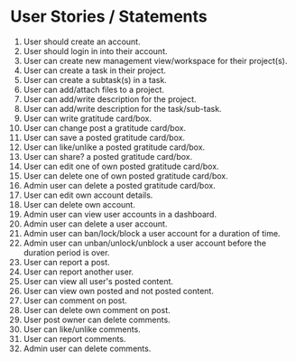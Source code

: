 # User Stories / Statements

1. User should create an account.
2. User should login in into their account.
3. User can create new management view/workspace for their project(s).
4. User can create a task in their project.
5. User can create a subtask(s) in a task.
6. User can add/attach files to a project.
7. User can add/write description for the project.
8. User can add/write description for the task/sub-task.
9. User can write gratitude card/box.
10. User can change post a gratitude card/box.
11. User can save a posted gratitude card/box.
12. User can like/unlike a posted gratitude card/box.
13. User can share? a posted gratitude card/box.
14. User can edit one of own posted gratitude card/box.
15. User can delete one of own posted gratitude card/box.
16. Admin user can delete a posted gratitude card/box.
17. User can edit own account details.
18. User can delete own account.
19. Admin user can view user accounts in a dashboard.
20. Admin user can delete a user account.
21. Admin user can ban/lock/block a user account for a duration of time.
22. Admin user can unban/unlock/unblock a user account before the duration period is over.
23. User can report a post.
24. User can report another user.
25. User can view all user's posted content.
26. User can view own posted and not posted content.
27. User can comment on post.
28. User can delete own comment on post.
29. User post owner can delete comments.
30. User can like/unlike comments.
31. User can report comments.
32. Admin user can delete comments.
